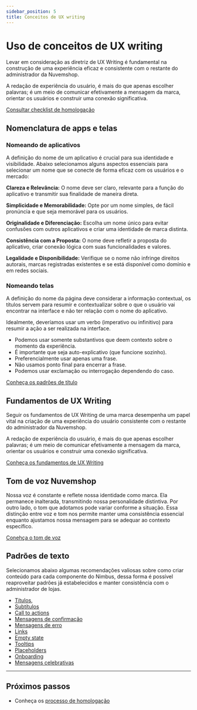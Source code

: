 ```yaml
---
sidebar_position: 5
title: Conceitos de UX writing
---
```


# Uso de conceitos de UX writing

Levar em consideração as diretriz de UX Writing é fundamental na construção de uma experiência eficaz e consistente com o restante do administrador da Nuvemshop.

A redação de experiência do usuário, é mais do que apenas escolher palavras; é um meio de comunicar efetivamente a mensagem da marca, orientar os usuários e construir uma conexão significativa.

[Consultar checklist de homologação](../homologation/checklist.md#uso-de-conceitos-de-ux-writing---prioridade-baixa)

## Nomenclatura de apps e telas

### Nomeando de aplicativos

A definição do nome de um aplicativo é crucial para sua identidade e visibilidade. Abaixo selecionamos alguns aspectos essenciais para selecionar um nome que se conecte de forma eficaz com os usuários e o mercado:

**Clareza e Relevância:** O nome deve ser claro, relevante para a função do aplicativo e transmitir sua finalidade de maneira direta.

**Simplicidade e Memorabilidade:** Opte por um nome simples, de fácil pronúncia e que seja memorável para os usuários.

**Originalidade e Diferenciação:** Escolha um nome único para evitar confusões com outros aplicativos e criar uma identidade de marca distinta.

**Consistência com a Proposta:** O nome deve refletir a proposta do aplicativo, criar conexão lógica com suas funcionalidades e valores.

**Legalidade e Disponibilidade:** Verifique se o nome não infringe direitos autorais, marcas registradas existentes e se está disponível como domínio e em redes sociais.

### Nomeando telas

A definição do nome da página deve considerar a informação contextual, os títulos servem para resumir e contextualizar sobre o que o usuário vai encontrar na interface e não ter relação com o nome do aplicativo.

Idealmente, deveríamos usar um verbo (imperativo ou infinitivo) para resumir a ação a ser realizada na interface.

- Podemos usar somente substantivos que deem contexto sobre o momento da experiência.
- É importante que seja auto-explicativo (que funcione sozinho).
- Preferencialmente usar apenas uma frase.
- Não usamos ponto final para encerrar a frase.
- Podemos usar exclamação ou interrogação dependendo do caso.

[Conheça os padrões de título](https://zeroheight.com/910040352/p/14ac6a-padroes-de-texto/b/521fa2)

## Fundamentos de UX Writing

Seguir os fundamentos de UX Writing de uma marca desempenha um papel vital na criação de uma experiência do usuário consistente com o restante do administrador da Nuvemshop.

A redação de experiência do usuário, é mais do que apenas escolher palavras; é um meio de comunicar efetivamente a mensagem da marca, orientar os usuários e construir uma conexão significativa.

[Conheça os fundamentos de UX Writing](https://zeroheight.com/910040352/p/82a0dc-principios-e-fundamentos)

## Tom de voz Nuvemshop

Nossa voz é constante e reflete nossa identidade como marca. Ela permanece inalterada, transmitindo nossa personalidade distintiva. Por outro lado, o tom que adotamos pode variar conforme a situação. Essa distinção entre voz e tom nos permite manter uma consistência essencial enquanto ajustamos nossa mensagem para se adequar ao contexto específico.

[Conehça o tom de voz](https://zeroheight.com/910040352/p/19a983-voz--tom)

## Padrões de texto

Selecionamos abaixo algumas recomendações valiosas sobre como criar conteúdo para cada componente do Nimbus, dessa forma é possível reaproveitar padrões já estabelecidos e manter consistência com o administrador de lojas.

- [Títulos](https://zeroheight.com/910040352/p/14ac6a-padroes-de-texto/b/521fa2),
- [Subtítulos](https://zeroheight.com/910040352/p/14ac6a-padroes-de-texto/b/968d08)
- [Call to actions](https://zeroheight.com/910040352/p/14ac6a-padroes-de-texto/b/934e1a)
- [Mensagens de confirmação](https://zeroheight.com/910040352/p/14ac6a-padroes-de-texto/b/118208)
- [Mensagens de erro](https://zeroheight.com/910040352/p/14ac6a-padroes-de-texto/b/64a717)
- [Links](https://zeroheight.com/910040352/p/14ac6a-padroes-de-texto/b/822ab0)
- [Empty state](https://zeroheight.com/910040352/p/14ac6a-padroes-de-texto/b/2461ee)
- [Tooltips](https://zeroheight.com/910040352/p/14ac6a-padroes-de-texto/b/968547)
- [Placeholders](https://zeroheight.com/910040352/p/14ac6a-padroes-de-texto/b/3364d0)
- [Onboarding](https://zeroheight.com/910040352/p/14ac6a-padroes-de-texto/b/86dbf1)
- [Mensagens celebrativas](https://zeroheight.com/910040352/p/14ac6a-padroes-de-texto/b/936fc4)

---

## Próximos passos

- Conheça os [processo de homologação](/docs/homologation/overview.md)